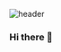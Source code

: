 ![header](https://capsule-render.vercel.app/api?type=rounded&color=d7fdcc&height=300&section=header&text=Richard_Hong&fontSize=90&fontColor=fffbde)
### Hi there 👋


<!--
**RichardSHong/RichardSHong** is a ✨ _special_ ✨ repository because its `README.md` (this file) appears on your GitHub profile.

Here are some ideas to get you started:

- 🔭 I’m currently working on ...
- 🌱 I’m currently learning ...
- 👯 I’m looking to collaborate on ...
- 🤔 I’m looking for help with ...
- 💬 Ask me about ...
- 📫 How to reach me: ...
- 😄 Pronouns: ...
- ⚡ Fun fact: ...
-->
